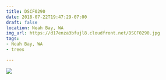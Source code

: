 ```yaml
---
title: DSCF0290
date: 2018-07-22T19:47:29-07:00
draft: false
location: Neah Bay, WA
img_url: https://d17enza3bfujl8.cloudfront.net/DSCF0290.jpg
tags:
- Neah Bay, WA
- trees

---
```


![](https://d17enza3bfujl8.cloudfront.net/DSCF0290.jpg)

